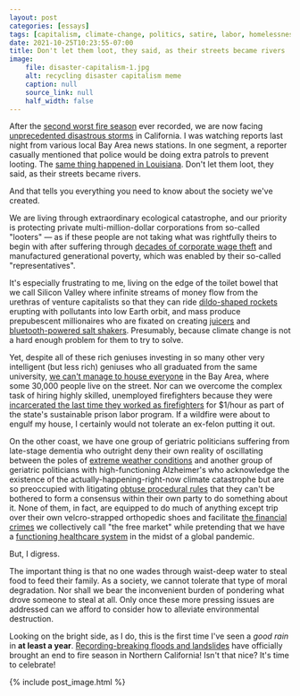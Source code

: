 ```yaml
---
layout: post
categories: [essays]
tags: [capitalism, climate-change, politics, satire, labor, homelessness]
date: 2021-10-25T10:23:55-07:00
title: Don't let them loot, they said, as their streets became rivers
image:
    file: disaster-capitalism-1.jpg
    alt: recycling disaster capitalism meme
    caption: null
    source_link: null
    half_width: false
---
```


After the [second worst fire season](https://www.sfchronicle.com/california-wildfires/article/Is-this-fire-season-shaping-up-to-be-16368200.php) ever recorded, we are now facing [unprecedented disastrous storms](https://www.nytimes.com/2021/10/24/us/bomb-cyclone-california-atmospheric-river.html) in California. I was watching reports last night from various local Bay Area news stations. In one segment, a reporter casually mentioned that police would be doing extra patrols to prevent looting. The [same thing happened in Louisiana](https://www.motherjones.com/crime-justice/2021/08/hurricane-ida-criminalization-katrina-floodlines-patrols-police/). Don't let them loot, they said, as their streets became rivers.

<!--excerpt-->

And that tells you everything you need to know about the society we've created.

We are living through extraordinary ecological catastrophe, and our priority is protecting private multi-million-dollar corporations from so-called "looters" &mdash; as if these people are not taking what was rightfully theirs to begin with after suffering through [decades of corporate wage theft](https://livingwage.mit.edu/articles/85-15-an-hour-isn-t-enough-u-s-workers-need-a-living-wage) and manufactured generational poverty, which was enabled by their so-called "representatives".

It's especially frustrating to me, living on the edge of the toilet bowel that we call Silicon Valley where infinite streams of money flow from the urethras of venture capitalists so that they can ride [dildo-shaped rockets](https://nypost.com/2021/06/09/jeff-bezos-teased-over-phallic-shaped-rocket-blue-origin/) erupting with pollutants into low Earth orbit, and mass produce prepubescent millionaires who are fixated on creating [juicers](https://techcrunch.com/2017/09/01/rip-juicero-the-400-venture-backed-juice-machine/) and [bluetooth-powered salt shakers](https://lifehacker.com/is-this-bluetooth-salt-shaker-the-juicero-of-seasoning-1795131493). Presumably, because climate change is not a hard enough problem for them to try to solve.

Yet, despite all of these rich geniuses investing in so many other very intelligent (but less rich) geniuses who all graduated from the same university, [we can't manage to house everyone](http://www.bayareaeconomy.org/files/pdf/Homelessness_Report_2019_web.pdf) in the Bay Area, where some 30,000 people live on the street. Nor can we overcome the complex task of hiring highly skilled, unemployed firefighters because they were [incarcerated the last time they worked as firefighters](https://www.vice.com/amp/en/article/v7gaz8/california-relies-on-incarcerated-women-to-fight-wildfires-then-it-abandons-them) for $1/hour as part of the state's sustainable prison labor program. If a wildfire were about to engulf my house, I certainly would not tolerate an ex-felon putting it out.

On the other coast, we have one group of geriatric politicians suffering from late-stage dementia who outright deny their own reality of oscillating between the poles of [extreme weather conditions](https://nypost.com/2021/09/01/nyc-streets-subway-stations-overrun-by-flash-floods/) and another group of geriatric politicians with high-functioning Alzheimer's who acknowledge the existence of the actually-happening-right-now climate catastrophe but are so preoccupied with litigating [obtuse procedural rules](https://www.independent.co.uk/news/world/americas/us-politics/ilhan-omar-fillibuster-mcconnell-backbone-b1843366.html) that they can't be bothered to form a consensus within their own party to do something about it. None of them, in fact, are equipped to do much of anything except trip over their own velcro-strapped orthopedic shoes and facilitate [the financial crimes](https://www.cnbc.com/2021/10/18/the-wealthiest-10percent-of-americans-own-a-record-89percent-of-all-us-stocks.html) we collectively call "the free market" while pretending that we have a [functioning healthcare system](https://www.nytimes.com/2021/07/20/upshot/medical-debt-americans-medicaid.html) in the midst of a global pandemic.

But, I digress.

The important thing is that no one wades through waist-deep water to steal food to feed their family. As a society, we cannot tolerate that type of moral degradation. Nor shall we bear the inconvenient burden of pondering what drove someone to steal at all. Only once these more pressing issues are addressed can we afford to consider how to alleviate environmental destruction.

Looking on the bright side, as I do, this is the first time I've seen a _good rain_ in **at least a year**. [Recording-breaking floods and landslides](https://www.youtube.com/watch?v=tw0ygzrHmf4) have officially brought an end to fire season in Northern California! Isn't that nice? It's time to celebrate!

{% include post_image.html %}

